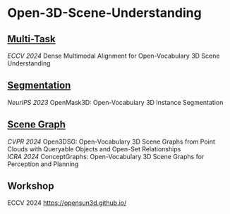 # Open-3D-Scene-Understanding

## [Multi-Task]()
*ECCV 2024* Dense Multimodal Alignment for Open-Vocabulary 3D Scene Understanding  

## [Segmentation]()
*NeurIPS 2023* OpenMask3D: Open-Vocabulary 3D Instance Segmentation  

## [Scene Graph]()
*CVPR 2024* Open3DSG: Open-Vocabulary 3D Scene Graphs from Point Clouds with Queryable Objects and Open-Set Relationships  
*ICRA 2024* ConceptGraphs: Open-Vocabulary 3D Scene Graphs for Perception and Planning


## Workshop
ECCV 2024 https://opensun3d.github.io/  

